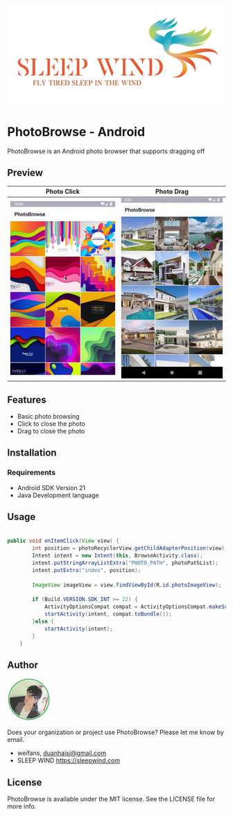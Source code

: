 
<img src="./Images/sleepwind-logo.png">

# PhotoBrowse - Android
PhotoBrowse is an Android photo browser that supports dragging off

## Preview

| Photo Click | Photo Drag  |
| ------------- | ------------- |
| ![Photo Click](./Images/photo-click.gif)  | ![Photo Drag](./Images/photo-drag.gif)  |


## Features

- Basic photo browsing
- Click to close the photo
- Drag to close the photo


## Installation 

### Requirements 

- Android SDK Version 21 
- Java Development language

## Usage

```java 

public void onItemClick(View view) {
        int position = photoRecyclerView.getChildAdapterPosition(view);
        Intent intent = new Intent(this, BrowseActivity.class);
        intent.putStringArrayListExtra("PHOTO_PATH", photoPathList);
        intent.putExtra("index", position);

        ImageView imageView = view.findViewById(R.id.photoImageView);

        if (Build.VERSION.SDK_INT >= 22) {
            ActivityOptionsCompat compat = ActivityOptionsCompat.makeSceneTransitionAnimation(this, imageView, photoPathList.get(position));
            startActivity(intent, compat.toBundle());
        }else {
            startActivity(intent);
        }
    }

```

## Author
<a src="https://github.com/weifans">
    <img src="./Images/avatar.png" style="" width="100px">
</a>


Does your organization or project use PhotoBrowse? Please let me know by email.

- weifans, duanhaisi@gmail.com
- SLEEP WIND https://sleepwind.com

## License 

PhotoBrowse is available under the MIT license. See the LICENSE file for more info.
